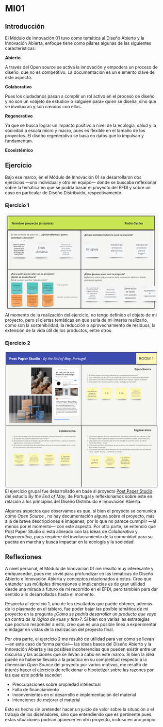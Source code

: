 # MI01

## Introducción

El Módulo de Innovación 01 tuvo como temática al Diseño Abierto y la Innovación Abierta, enfoque tiene como pilares algunas de las siguientes características:

<b>Abierto</b>

A través del Open source se activa la innovación y empodera un proceso de diseño, que no es competitivo. La documentación es un elemento clave de este aspecto.


<b>Colaborativo</b>

Pues los ciudadanos pasan a complir un rol activo en el proceso de diseño y no son un «objeto de estudio» o «alguien para» quien se diseña, sino que se involucran y son creados con ellos.


<b>Regenerativo</b>

Ya que se busca lograr un impacto positivo a nivel de la ecología, salud y la sociedad a escala micro y macro, pues es flexible en el tamaño de los proyectos. El diseño regenerativo se basa en datos que lo impulsan y fundamentan. 


<b>Ecosistémico</b>



## Ejercicio
Bajo ese marco, en el Módulo de Innovación 01 se desarrollaron dos ejercicios —uno individual y otro en equipo— donde se buscaba reflexionar sobre la temática en que se podría basar el proyecto del EFDI y sobre un caso en particular de Diseño Distribuido, respectivamente.

### Ejercicio 1
![Imagen ejercicio 1](<../images/MI01/MI 01 - b.png>)
Al momento de la realización del ejercicio, no tengo definido el objeto de mi proyecto, pero sí ciertas temáticas en que sería de mi interés realizarlo, como son la sostenibilidad, la reducción o aprovechamiento de residuos, la extensión de la vida útil de los productos, entre otros.



### Ejercicio 2
![Imagen ejercicio 2](<../images/MI01/MI 01 - a.png>)
El ejercicio grupal fue desarrollado en base al proyecto [Post Paper Studio](https://www.instagram.com/postpaperstudio/) del estudio <i>By the End of May</i>, de Portugal y reflexionamos sobre este en relación a los principios del Diseño Distribuido e Innovación Abierta.
 
Algunos aspectos que observamos es que, si bien el proyecto se comunica como <i>Open Source </i>, no hay documentación alguna sobre el proyecto, más allá de breve descripciones e imágenes, por lo que no parece cumnplir —al menos por el momento— con este aspecto. Por otra parte, se entendió que Post Paper Studio si está alineado con las ideas de <i>Colaborativo</i> y <i>Regenerativo</i>, pues requiere del involucramiento de la comunidad para su puesta en marcha y busca impactar en la ecología y la sociedad.



## Reflexiones
A nivel personal, el Módulo de Innovación 01 me resultó muy interesante y enriquecedor, pues me sirvió para profundizar en las temáticas de Diseño Abierto e Innovación Abierta y conceptos relacionados a estos. Creo que entender sus múltiples dimensiones e implicancias es de gran utilidad desde una mirada a futuro de mi recorrido en el EFDI, pero también para dar sentido a lo desarrollados hasta el momento.

Respecto al ejercicio 1, uno de los resultados que puede obtener, además de lo plasmado en el tablero, fue poder bajar las posible temática de mi proyecto en la pregunta
<i>¿Cómo se podría desarrollar un producto que vaya en contra de la lógica de «use y tire»?</i>. Si bien son varias las estrategias que podrían responder a esto, creo que es una posible línea a experimentar e indagar en vistas de la realización del proyecto final. 

Por otra parte, el ejercicio 2 me resultó de utilidad para ver cómo se llevan —en este caso de forma parcial— las ideas bases del Diseño Abierto y la Innovación Abierta y las posibles incoherencias que pueden existir entre un discurso y las acciones que se llevan a cabo en este marco. Si bien la idea puede no haberse llevado a la práctica en su completitud respecto a la dimensión <i>Open Source</i> del proyecto por varios motivos, me resultó de interés hacer el ejercicio de reflexionar o hipotetizar sobre las razones por las que esto podría suceder:
<ul><li>Preocupaciones sobre propiedad intelectual</li>
<li>Falta de financiamiento</li>
<li>Inconvenientes en el desarrollo e implementación del material</li>
<li>Intenciones de mejorar el material</li>
</ul>
Esto es hecho sin pretender hacer un juicio de valor sobre la situación o el trabajo de los diseñadores, sino que entendiendo que es pertinente pues estas situaciones podrían aparecer en otro proyecto, incluso en uno propio.

